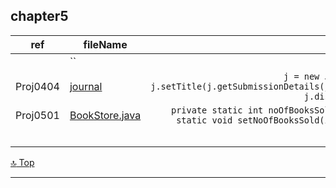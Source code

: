 chapter5
---
[top]: topOfThePage

ref | fileName | interest
--- | --- | ---:
 | [  ](   )  | ``
Proj0404 | [ journal ]( chapter4/src/Journal.java )             | `j = new Journal( ... ); j.setTitle(j.getSubmissionDetails(j.getTitle())); j.displayDetails();`
Proj0501 | [ BookStore.java ]( chapter5/src/BookStore.java )    | `private static int noOfBooksSold = 0;``public static void setNoOfBooksSold(int currSold) {`
 | [  ](   )  | 
 | [  ](   )  | 
 | [  ](   )  | 
 | [  ](   )  | 
 | [  ](   )  | 

[:top: Top](#top)

---
